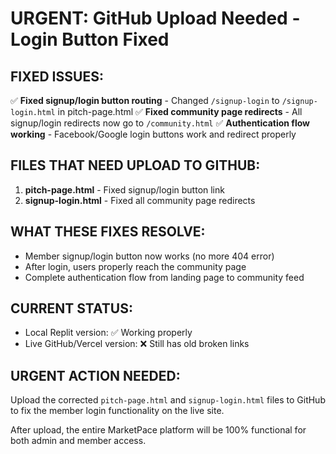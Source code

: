 # URGENT: GitHub Upload Needed - Login Button Fixed

## FIXED ISSUES:
✅ **Fixed signup/login button routing** - Changed `/signup-login` to `/signup-login.html` in pitch-page.html
✅ **Fixed community page redirects** - All signup/login redirects now go to `/community.html` 
✅ **Authentication flow working** - Facebook/Google login buttons work and redirect properly

## FILES THAT NEED UPLOAD TO GITHUB:
1. **pitch-page.html** - Fixed signup/login button link
2. **signup-login.html** - Fixed all community page redirects

## WHAT THESE FIXES RESOLVE:
- Member signup/login button now works (no more 404 error)
- After login, users properly reach the community page
- Complete authentication flow from landing page to community feed

## CURRENT STATUS:
- Local Replit version: ✅ Working properly  
- Live GitHub/Vercel version: ❌ Still has old broken links

## URGENT ACTION NEEDED:
Upload the corrected `pitch-page.html` and `signup-login.html` files to GitHub to fix the member login functionality on the live site.

After upload, the entire MarketPace platform will be 100% functional for both admin and member access.